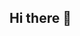 ## Hi there 👋
<img src="https://komarev.com/ghpvc/?username=your-github-username&style=flat-square&color=blue" alt=""/>
